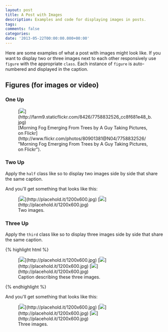 ```yaml
---
layout: post
title: A Post with Images
description: Examples and code for displaying images in posts.
tags: 
comments: false
categories: 
date: '2013-05-22T00:00:00.000+00:00'
---
```

Here are some examples of what a post with images might look like. If you want to display two or three images next to each other responsively use `figure` with the appropriate `class`. Each instance of `figure` is auto-numbered and displayed in the caption.

## Figures (for images or video)

### One Up

<figure>[<img src="http://farm9.staticflickr.com/8426/7758832526_cc8f681e48_c.jpg">](http://farm9.staticflickr.com/8426/7758832526_cc8f681e48_b.jpg)

<figcaption>[Morning Fog Emerging From Trees by A Guy Taking Pictures, on Flickr](http://www.flickr.com/photos/80901381@N04/7758832526/ "Morning Fog Emerging From Trees by A Guy Taking Pictures, on Flickr").</figcaption>

</figure>

### Two Up

Apply the `half` class like so to display two images side by side that share the same caption.

And you'll get something that looks like this:  

<figure class="half">[<img src="http://placehold.it/600x300.jpg">](http://placehold.it/1200x600.jpg) [<img src="http://placehold.it/600x300.jpg">](http://placehold.it/1200x600.jpg)

<figcaption>Two images.</figcaption>

</figure>

### Three Up

Apply the `third` class like so to display three images side by side that share the same caption.

{% highlight html %}

<figure class="third">[<img src="http://placehold.it/600x300.jpg">](http://placehold.it/1200x600.jpg) [<img src="http://placehold.it/600x300.jpg">](http://placehold.it/1200x600.jpg) [<img src="http://placehold.it/600x300.jpg">](http://placehold.it/1200x600.jpg)

<figcaption>Caption describing these three images.</figcaption>

</figure>

{% endhighlight %}

And you'll get something that looks like this:

<figure class="third">[<img src="http://placehold.it/600x300.jpg">](http://placehold.it/1200x600.jpg) [<img src="http://placehold.it/600x300.jpg">](http://placehold.it/1200x600.jpg) [<img src="http://placehold.it/600x300.jpg">](http://placehold.it/1200x600.jpg)

<figcaption>Three images.</figcaption>

</figure>
